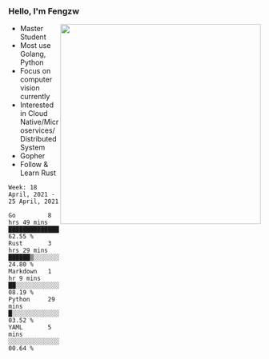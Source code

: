 ### Hello, I'm Fengzw

<img align="right" src="https://github-readme-stats.vercel.app/api?username=zhiwei-Feng&show_icons=true&icon_color=000000&text_color=000000&bg_color=ffffff&hide_title=false&title_color=000000" width="400" />

- Master Student
- Most use Golang, Python
- Focus on computer vision currently
- Interested in Cloud Native/Microservices/Distributed System
- Gopher
- Follow & Learn Rust
  
<!--START_SECTION:waka-->
```text
Week: 18 April, 2021 - 25 April, 2021

Go         8 hrs 49 mins   ███████████████▓░░░░░░░░░   62.55 % 
Rust       3 hrs 29 mins   ██████▒░░░░░░░░░░░░░░░░░░   24.80 % 
Markdown   1 hr 9 mins     ██░░░░░░░░░░░░░░░░░░░░░░░   08.19 % 
Python     29 mins         █░░░░░░░░░░░░░░░░░░░░░░░░   03.52 % 
YAML       5 mins          ░░░░░░░░░░░░░░░░░░░░░░░░░   00.64 % 
```
<!--END_SECTION:waka-->
</p>



<!--
[![github stats](https://github-readme-stats.vercel.app/api?username=zhiwei-Feng&theme=tokyonight&show_icons=true)](https://github.com/anuraghazra/github-readme-stats)
-->




<!--
**zhiwei-Feng/zhiwei-Feng** is a ✨ _special_ ✨ repository because its `README.md` (this file) appears on your GitHub profile.

Here are some ideas to get you started:

- 🔭 I’m currently working on ...
- 🌱 I’m currently learning ...
- 👯 I’m looking to collaborate on ...
- 🤔 I’m looking for help with ...
- 💬 Ask me about ...
- 📫 How to reach me: ...
- 😄 Pronouns: ...
- ⚡ Fun fact: ...
-->



